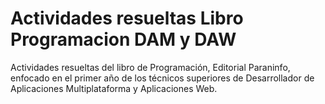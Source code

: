 # Actividades resueltas Libro Programacion DAM y DAW
Actividades resueltas del libro de Programación, Editorial Paraninfo, enfocado en el primer año de los técnicos superiores de Desarrollador de Aplicaciones Multiplataforma y Aplicaciones Web.
